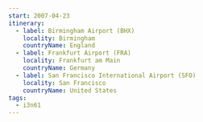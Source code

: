 ```yaml
---
start: 2007-04-23
itinerary:
  - label: Birmingham Airport (BHX)
    locality: Birmingham
    countryName: England
  - label: Frankfurt Airport (FRA)
    locality: Frankfurt am Main
    countryName: Germany
  - label: San Francisco International Airport (SFO)
    locality: San Francisco
    countryName: United States
tags:
  - i3n61
---
```

